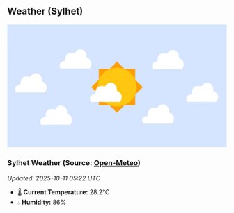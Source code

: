 ## Weather (Sylhet)
![](/weather.webp)
<!-- WEATHER-START -->
### Sylhet Weather (Source: [Open-Meteo](https://open-meteo.com))
_Updated: 2025-10-11 05:22 UTC_
* 🌡️ **Current Temperature:** 28.2°C
* 💧 **Humidity:** 86%
<!-- WEATHER-END -->






















































































































